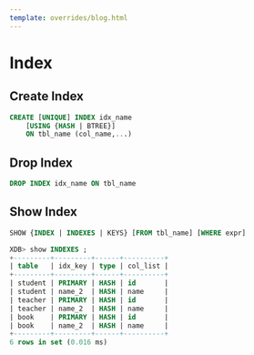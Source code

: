 ```yaml
---
template: overrides/blog.html
---
```


# Index

## Create Index

```sql
CREATE [UNIQUE] INDEX idx_name 
	[USING {HASH | BTREE}] 
	ON tbl_name (col_name,...)
```

<!--
## Modify Index

```sql
ALTER TABLE tbl_name ALTER INDEX idx_name {VISIBLE | INVISIBLE}
```

## Rename Index

```sql
ALTER TABLE tbl_name RENAME INDEX idx_name TO idx_name2
```
-->

## Drop Index

```sql
DROP INDEX idx_name ON tbl_name
```

## Show Index

```sql
SHOW {INDEX | INDEXES | KEYS} [FROM tbl_name] [WHERE expr]
```

```sql
XDB> show INDEXES ;
+---------+---------+------+----------+
| table   | idx_key | type | col_list |
+---------+---------+------+----------+
| student | PRIMARY | HASH | id       |
| student | name_2  | HASH | name     |
| teacher | PRIMARY | HASH | id       |
| teacher | name_2  | HASH | name     |
| book    | PRIMARY | HASH | id       |
| book    | name_2  | HASH | name     |
+---------+---------+------+----------+
6 rows in set (0.016 ms)
```
